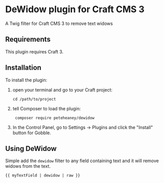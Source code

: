 # DeWidow plugin for Craft CMS 3

A Twig filter for Craft CMS 3 to remove text widows

## Requirements

This plugin requires Craft 3.

## Installation

To install the plugin:

1. open your terminal and go to your Craft project:

   `cd /path/to/project`

2. tell Composer to load the plugin:

   ```
    composer require peteheaney/dewidow
   ```

3. In the Control Panel, go to Settings → Plugins and click the "Install" button for Gobble.

## Using DeWidow

Simple add the `dewidow` filter to any field containing text and it will remove widows from the text.

```twig
{{ myTextField | dewidow | raw }}
```
